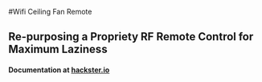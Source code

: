 #Wifi Ceiling Fan Remote


## Re-purposing a Propriety RF Remote Control for Maximum Laziness

#### Documentation at [hackster.io](https://www.hackster.io/dominic-peters/light-fan-and-dimmer-control-with-esp8266-and-cayenne-f7217c)
